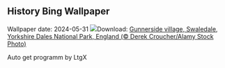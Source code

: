 ## History Bing Wallpaper
Wallpaper date: 2024-05-31
![](https://www.bing.com/th?id=OHR.YorkshireDalesNP_EN-GB7625460348_UHD.jpg&w=1000)Download: [Gunnerside village, Swaledale, Yorkshire Dales National Park, England (© Derek Croucher/Alamy Stock Photo)](https://www.bing.com/th?id=OHR.YorkshireDalesNP_EN-GB7625460348_UHD.jpg)

Auto get programm by LtgX
